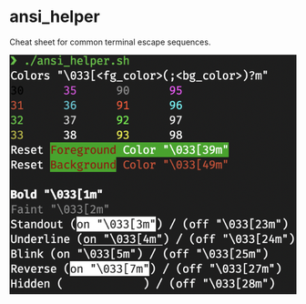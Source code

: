 # ansi\_helper
Cheat sheet for common terminal escape sequences.

![Sample Output](/assets/sample_output_2.png)
